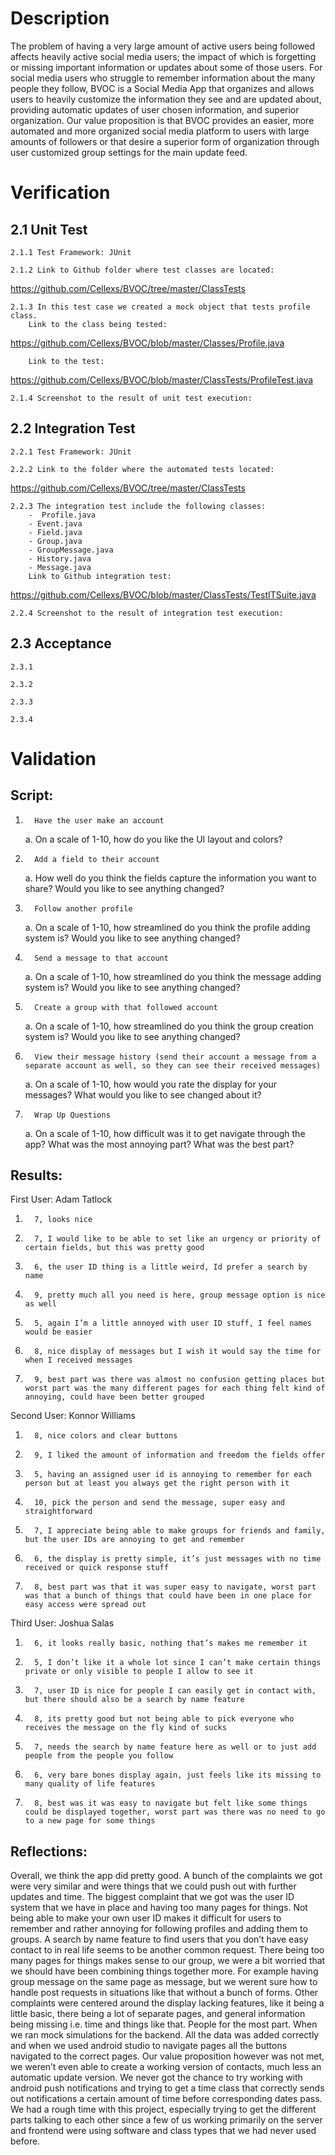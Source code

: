 # Description

The problem of having a very large amount of active users being followed affects heavily active social media users; the impact of which is forgetting or missing important information or updates about some of those users. For social media users who struggle to remember information about the many people they follow, BVOC is a Social Media App that organizes and allows users to heavily customize the information they see and are updated about, providing automatic updates of user chosen information, and superior organization. Our value proposition is that BVOC provides an easier, more automated and more organized social media platform to users with large amounts of followers or that desire a superior form of organization through user customized group settings for the main update feed.

# Verification

## 2.1 Unit Test

  	2.1.1 Test Framework: JUnit
  
	2.1.2 Link to Github folder where test classes are located: 

https://github.com/Cellexs/BVOC/tree/master/ClassTests 
  
	2.1.3 In this test case we created a mock object that tests profile class.
		Link to the class being tested: 
https://github.com/Cellexs/BVOC/blob/master/Classes/Profile.java
		
		Link to the test: 
https://github.com/Cellexs/BVOC/blob/master/ClassTests/ProfileTest.java

	2.1.4 Screenshot to the result of unit test execution:

		
## 2.2 Integration Test
 
  	2.2.1 Test Framework: JUnit
  
	2.2.2 Link to the folder where the automated tests located: 
	
https://github.com/Cellexs/BVOC/tree/master/ClassTests 

	2.2.3 The integration test include the following classes:
		-  Profile.java
		- Event.java
		- Field.java
		- Group.java
		- GroupMessage.java
		- History.java
		- Message.java
		Link to Github integration test:
		
https://github.com/Cellexs/BVOC/blob/master/ClassTests/TestITSuite.java 
  
	2.2.4 Screenshot to the result of integration test execution:
		
## 2.3 Acceptance
	
	2.3.1
	
	2.3.2
	
	2.3.3
	
	2.3.4

# Validation
## Script:
  1.       Have the user make an account
      a.       On a scale of 1-10, how do you like the UI layout and colors?
   2.       Add a field to their account
      a.       How well do you think the fields capture the information you want to share? Would you like to see anything changed?
  3.       Follow another profile
      a.       On a scale of 1-10, how streamlined do you think the profile adding system is? Would you like to see anything changed?
  4.       Send a message to that account
      a.       On a scale of 1-10, how streamlined do you think the message adding system is? Would you like to see anything changed?
  5.       Create a group with that followed account
      a.       On a scale of 1-10, how streamlined do you think the group creation system is? Would you like to see anything changed?
  6.       View their message history (send their account a message from a separate account as well, so they can see their received messages)
      a.       On a scale of 1-10, how would you rate the display for your messages? What would you like to see changed about it?
  7.       Wrap Up Questions
      a.       On a scale of 1-10, how difficult was it to get navigate through the app? What was the most annoying part? What was the best part?
 
## Results:

First User: Adam Tatlock
1.       7, looks nice
2.       7, I would like to be able to set like an urgency or priority of certain fields, but this was pretty good
3.       6, the user ID thing is a little weird, Id prefer a search by name
4.       9, pretty much all you need is here, group message option is nice as well
5.       5, again I’m a little annoyed with user ID stuff, I feel names would be easier
6.       8, nice display of messages but I wish it would say the time for when I received messages
7.       9, best part was there was almost no confusion getting places but worst part was the many different pages for each thing felt kind of annoying, could have been better grouped
 
Second User: Konnor Williams
1.       8, nice colors and clear buttons
2.       9, I liked the amount of information and freedom the fields offer
3.       5, having an assigned user id is annoying to remember for each person but at least you always get the right person with it
4.       10, pick the person and send the message, super easy and straightforward
5.       7, I appreciate being able to make groups for friends and family, but the user IDs are annoying to get and remember
6.       6, the display is pretty simple, it’s just messages with no time received or quick response stuff
7.       8, best part was that it was super easy to navigate, worst part was that a bunch of things that could have been in one place for easy access were spread out
 
Third User: Joshua Salas
1.       6, it looks really basic, nothing that’s makes me remember it
2.       5, I don’t like it a whole lot since I can’t make certain things private or only visible to people I allow to see it
3.       7, user ID is nice for people I can easily get in contact with, but there should also be a search by name feature
4.       8, its pretty good but not being able to pick everyone who receives the message on the fly kind of sucks
5.       7, needs the search by name feature here as well or to just add people from the people you follow
6.       6, very bare bones display again, just feels like its missing to many quality of life features
7.       8, best was it was easy to navigate but felt like some things could be displayed together, worst part was there was no need to go to a new page for some things

## Reflections:
Overall, we think the app did pretty good. A bunch of the complaints we got were very similar and were things that we could push out with further updates and time. The biggest complaint that we got was the user ID system that we have in place and having too many pages for things. Not being able to make your own user ID makes it difficult for users to remember and rather annoying for following profiles and adding them to groups. A search by name feature to find users that you don’t have easy contact to in real life seems to be another common request. There being too many pages for things makes sense to our group, we were a bit worried that we should have been combining things together more. For example having group message on the same page as message, but we werent sure how to handle post requests in situations like that without a bunch of forms. Other complaints were centered around the display lacking features, like it being a little basic, there being a lot of separate pages, and general information being missing i.e. time and things like that. People for the most part. When we ran mock simulations for the backend. All the data was added correctly and when we used android studio to navigate pages all the buttons navigated to the correct pages. Our value proposition however was not met, we weren’t even able to create a working version of contacts, much less an automatic update version. We never got the chance to try working with android push notifications and trying to get a time class that correctly sends out notifications a certain amount of time before corresponding dates pass. We had a rough time with this project, especially trying to get the different parts talking to each other since a few of us working primarily on the server and frontend were using software and class types that we had never used before.
